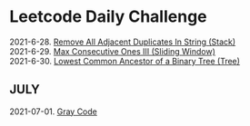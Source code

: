 # Leetcode Daily Challenge
2021-6-28. [Remove All Adjacent Duplicates In String (Stack) ](./code/2020-6-28.md)<br/>
2021-6-29. [Max Consecutive Ones III (Sliding Window) ](./code/2020-6-29.md)<br/>
2021-6-30. [Lowest Common Ancestor of a Binary Tree (Tree) ](./code/2021-6-30.md)<br/>

## JULY
2021-07-01. [Gray Code ](./code/2021-07-01.md)<br/>

